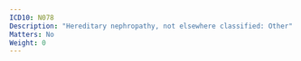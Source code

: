 ```yaml
---
ICD10: N078
Description: "Hereditary nephropathy, not elsewhere classified: Other"
Matters: No
Weight: 0
---
```


